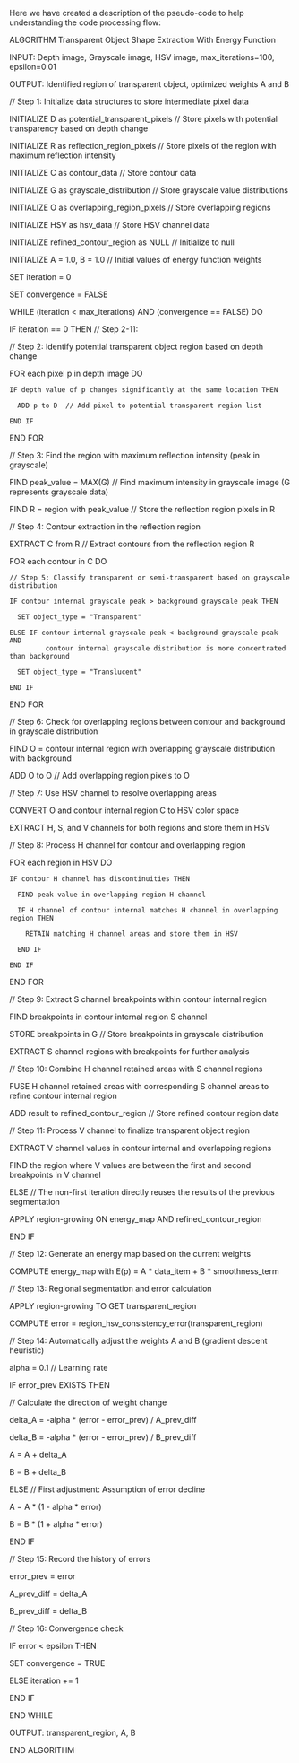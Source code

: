 Here we have created a description of the pseudo-code to help understanding the code processing flow:

ALGORITHM  Transparent Object Shape Extraction With Energy Function

  INPUT: Depth image, Grayscale image, HSV image, max_iterations=100, epsilon=0.01
  
  OUTPUT: Identified region of transparent object, optimized weights A and B
  
  // Step 1: Initialize data structures to store intermediate pixel data
  
  INITIALIZE D as potential_transparent_pixels  // Store pixels with potential transparency based on depth change
  
  INITIALIZE R as reflection_region_pixels      // Store pixels of the region with maximum reflection intensity
  
  INITIALIZE C as contour_data                  // Store contour data
  
  INITIALIZE G as grayscale_distribution        // Store grayscale value distributions
  
  INITIALIZE O as overlapping_region_pixels     // Store overlapping regions
  
  INITIALIZE HSV as hsv_data                    // Store HSV channel data
  
  INITIALIZE refined_contour_region as NULL     // Initialize to null
  
  INITIALIZE A = 1.0, B = 1.0                  // Initial values of energy function weights
  
  SET iteration = 0
  
  SET convergence = FALSE

WHILE (iteration < max_iterations) AND (convergence == FALSE) DO

  IF iteration == 0 THEN  // Step 2-11:
  
   // Step 2: Identify potential transparent object region based on depth change
   
  FOR each pixel p in depth image DO
  
    IF depth value of p changes significantly at the same location THEN
    
      ADD p to D  // Add pixel to potential transparent region list
      
    END IF
    
  END FOR
  
  // Step 3: Find the region with maximum reflection intensity (peak in grayscale)
  
  FIND peak_value = MAX(G)  // Find maximum intensity in grayscale image (G represents grayscale data)
  
  FIND R = region with peak_value  // Store the reflection region pixels in R
  
  // Step 4: Contour extraction in the reflection region
  
  EXTRACT C from R  // Extract contours from the reflection region R
  
  FOR each contour in C DO
  
    // Step 5: Classify transparent or semi-transparent based on grayscale distribution
    
    IF contour internal grayscale peak > background grayscale peak THEN
    
      SET object_type = "Transparent"
      
    ELSE IF contour internal grayscale peak < background grayscale peak AND
             contour internal grayscale distribution is more concentrated than background
             
      SET object_type = "Translucent"
      
    END IF
    
  END FOR
  
  // Step 6: Check for overlapping regions between contour and background in grayscale distribution
  
  FIND O = contour internal region with overlapping grayscale distribution with background
  
  ADD O to O  // Add overlapping region pixels to O
  
  // Step 7: Use HSV channel to resolve overlapping areas
  
  CONVERT O and contour internal region C to HSV color space
  
  EXTRACT H, S, and V channels for both regions and store them in HSV
  
  // Step 8: Process H channel for contour and overlapping region
  
  FOR each region in HSV DO
  
    IF contour H channel has discontinuities THEN
    
      FIND peak value in overlapping region H channel
      
      IF H channel of contour internal matches H channel in overlapping region THEN
      
        RETAIN matching H channel areas and store them in HSV
        
      END IF
      
    END IF
    
  END FOR
  
  // Step 9: Extract S channel breakpoints within contour internal region
  
  FIND breakpoints in contour internal region S channel
  
  STORE breakpoints in G  // Store breakpoints in grayscale distribution
  
  EXTRACT S channel regions with breakpoints for further analysis
  
  // Step 10: Combine H channel retained areas with S channel regions
  
  FUSE H channel retained areas with corresponding S channel areas to refine contour internal region
  
  ADD result to refined_contour_region  // Store refined contour region data
  
  // Step 11: Process V channel to finalize transparent object region
  
  EXTRACT V channel values in contour internal and overlapping regions
  
  FIND the region where V values are between the first and second breakpoints in V channel
  
ELSE       // The non-first iteration directly reuses the results of the previous segmentation

APPLY region-growing ON energy_map AND refined_contour_region   

END IF

// Step 12: Generate an energy map based on the current weights   

COMPUTE energy_map with E(p) = A * data_item + B * smoothness_term   

// Step 13: Regional segmentation and error calculation  

APPLY region-growing TO GET transparent_region   

COMPUTE error = region_hsv_consistency_error(transparent_region)   

// Step 14: Automatically adjust the weights A and B (gradient descent heuristic)

alpha = 0.1  // Learning rate

IF error_prev EXISTS THEN     

// Calculate the direction of weight change  

delta_A = -alpha * (error - error_prev) / A_prev_diff     

delta_B = -alpha * (error - error_prev) / B_prev_diff     

A = A + delta_A     

B = B + delta_B   

ELSE       // First adjustment: Assumption of error decline 

A = A * (1 - alpha * error)     

B = B * (1 + alpha * error)   

END IF   

// Step 15: Record the history of errors

error_prev = error   

A_prev_diff = delta_A   

B_prev_diff = delta_B   

// Step 16: Convergence check

IF error < epsilon THEN     

SET convergence = TRUE   

ELSE       iteration += 1   

END IF  

END WHILE  

OUTPUT: transparent_region, A, B

END ALGORITHM

